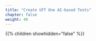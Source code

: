 ```yaml
---
title: "Create UFT One AI-based Tests"
chapter: false
weight: 40
---
```


{{% children showhidden="false" %}}